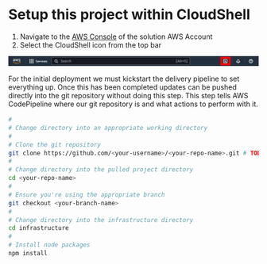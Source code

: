 <!--
Copyright Amazon.com, Inc. or its affiliates. All Rights Reserved.
SPDX-License-Identifier: MIT-0
-->

# Setup this project within CloudShell

1. Navigate to the [AWS Console](https://console.aws.amazon.com/console/home) of the solution AWS Account
2. Select the CloudShell icon from the top bar

![CloudShell Icon](../images/cloud_shell_icon.png)

For the initial deployment we must kickstart the delivery pipeline to set everything up. Once this has been completed updates can be pushed directly into the git repository without doing this step. This step tells AWS CodePipeline where our git repository is and what actions to perform with it. 

```sh
#
# Change directory into an appropriate working directory
#
# Clone the git repository
git clone https://github.com/<your-username>/<your-repo-name>.git # TODO Update with final repo
#
# Change directory into the pulled project directory
cd <your-repo-name>
#
# Ensure you're using the appropriate branch
git checkout <your-branch-name>
# 
# Change directory into the infrastructure directory
cd infrastructure
# 
# Install node packages
npm install
```